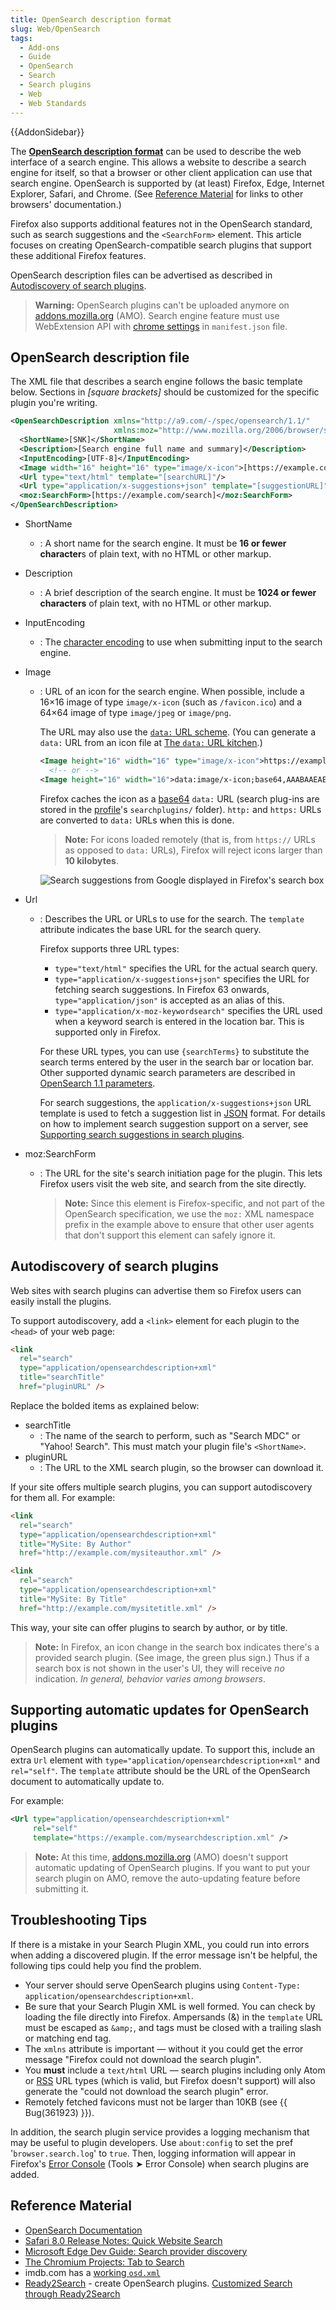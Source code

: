 ```yaml
---
title: OpenSearch description format
slug: Web/OpenSearch
tags:
  - Add-ons
  - Guide
  - OpenSearch
  - Search
  - Search plugins
  - Web
  - Web Standards
---
```


{{AddonSidebar}}

The **[OpenSearch description format](https://github.com/dewitt/opensearch)** can be used to describe the web interface of a search engine. This allows a website to describe a search engine for itself, so that a browser or other client application can use that search engine. OpenSearch is supported by (at least) Firefox, Edge, Internet Explorer, Safari, and Chrome. (See [Reference Material](#reference_material) for links to other browsers' documentation.)

Firefox also supports additional features not in the OpenSearch standard, such as search suggestions and the `<SearchForm>` element. This article focuses on creating OpenSearch-compatible search plugins that support these additional Firefox features.

OpenSearch description files can be advertised as described in [Autodiscovery of search plugins](#autodiscovery_of_search_plugins).

> **Warning:** OpenSearch plugins can't be uploaded anymore on [addons.mozilla.org](https://addons.mozilla.org) (AMO). Search engine feature must use WebExtension API with [chrome settings](/en-US/docs/Mozilla/Add-ons/WebExtensions/manifest.json/chrome_settings_overrides) in `manifest.json` file.

## OpenSearch description file

The XML file that describes a search engine follows the basic template below. Sections in _\[square brackets]_ should be customized for the specific plugin you're writing.

```xml
<OpenSearchDescription xmlns="http://a9.com/-/spec/opensearch/1.1/"
                       xmlns:moz="http://www.mozilla.org/2006/browser/search/">
  <ShortName>[SNK]</ShortName>
  <Description>[Search engine full name and summary]</Description>
  <InputEncoding>[UTF-8]</InputEncoding>
  <Image width="16" height="16" type="image/x-icon">[https://example.com/favicon.ico]</Image>
  <Url type="text/html" template="[searchURL]"/>
  <Url type="application/x-suggestions+json" template="[suggestionURL]"/>
  <moz:SearchForm>[https://example.com/search]</moz:SearchForm>
</OpenSearchDescription>
```

- ShortName
  - : A short name for the search engine. It must be **16 or fewer character**s of plain text, with no HTML or other markup.
- Description
  - : A brief description of the search engine. It must be **1024 or fewer characters** of plain text, with no HTML or other markup.
- InputEncoding
  - : The [character encoding](/en-US/docs/Glossary/character_encoding) to use when submitting input to the search engine.
- Image

  - : URL of an icon for the search engine. When possible, include a 16×16 image of type `image/x-icon` (such as `/favicon.ico`) and a 64×64 image of type `image/jpeg` or `image/png`.

    The URL may also use the [`data:` URL scheme](/en-US/docs/Web/HTTP/Basics_of_HTTP/Data_URLs). (You can generate a `data:` URL from an icon file at [The `data:` URL kitchen](https://software.hixie.ch/utilities/cgi/data/data).)

    ```xml
    <Image height="16" width="16" type="image/x-icon">https://example.com/favicon.ico</Image>
      <!-- or -->
    <Image height="16" width="16">data:image/x-icon;base64,AAABAAEAEBAAA … DAAA=</Image>
    ```

    Firefox caches the icon as a [base64](https://en.wikipedia.org/wiki/Base64) `data:` URL (search plug-ins are stored in the [profile](/en-US/docs/Mozilla/Profile_Manager)'s `searchplugins/` folder). `http:` and `https:` URLs are converted to `data:` URLs when this is done.

    > **Note:** For icons loaded remotely (that is, from `https://` URLs as opposed to `data:` URLs), Firefox will reject icons larger than **10 kilobytes**.

    ![Search suggestions from Google displayed in Firefox's search box](searchsuggestionsample.png)

- Url

  - : Describes the URL or URLs to use for the search. The `template` attribute indicates the base URL for the search query.

    Firefox supports three URL types:

    - `type="text/html"` specifies the URL for the actual search query.
    - `type="application/x-suggestions+json"` specifies the URL for fetching search suggestions. In Firefox 63 onwards, `type="application/json"` is accepted as an alias of this.
    - `type="application/x-moz-keywordsearch"` specifies the URL used when a keyword search is entered in the location bar. This is supported only in Firefox.

    For these URL types, you can use `{searchTerms}` to substitute the search terms entered by the user in the search bar or location bar. Other supported dynamic search parameters are described in [OpenSearch 1.1 parameters](https://github.com/dewitt/opensearch/blob/master/opensearch-1-1-draft-6.md#opensearch-11-parameters).

    For search suggestions, the `application/x-suggestions+json` URL template is used to fetch a suggestion list in [JSON](/en-US/docs/Glossary/JSON) format. For details on how to implement search suggestion support on a server, see [Supporting search suggestions in search plugins](/en-US/docs/Archive/Add-ons/Supporting_search_suggestions_in_search_plugins).

- moz:SearchForm

  - : The URL for the site's search initiation page for the plugin. This lets Firefox users visit the web site, and search from the site directly.

    > **Note:** Since this element is Firefox-specific, and not part of the OpenSearch specification, we use the `moz:` XML namespace prefix in the example above to ensure that other user agents that don't support this element can safely ignore it.

## Autodiscovery of search plugins

Web sites with search plugins can advertise them so Firefox users can easily install the plugins.

To support autodiscovery, add a `<link>` element for each plugin to the `<head>` of your web page:

```html
<link
  rel="search"
  type="application/opensearchdescription+xml"
  title="searchTitle"
  href="pluginURL" />
```

Replace the bolded items as explained below:

- searchTitle
  - : The name of the search to perform, such as "Search MDC" or "Yahoo! Search". This must match your plugin file's `<ShortName>`.
- pluginURL
  - : The URL to the XML search plugin, so the browser can download it.

If your site offers multiple search plugins, you can support autodiscovery for them all. For example:

```html
<link
  rel="search"
  type="application/opensearchdescription+xml"
  title="MySite: By Author"
  href="http://example.com/mysiteauthor.xml" />

<link
  rel="search"
  type="application/opensearchdescription+xml"
  title="MySite: By Title"
  href="http://example.com/mysitetitle.xml" />
```

This way, your site can offer plugins to search by author, or by title.

> **Note:** In Firefox, an icon change in the search box indicates there's a provided search plugin. (See image, the green plus sign.) Thus if a search box is not shown in the user's UI, they will receive _no_ indication. _In general, behavior varies among browsers_.

## Supporting automatic updates for OpenSearch plugins

OpenSearch plugins can automatically update. To support this, include an extra `Url` element with `type="application/opensearchdescription+xml"` and `rel="self"`. The `template` attribute should be the URL of the OpenSearch document to automatically update to.

For example:

```xml
<Url type="application/opensearchdescription+xml"
     rel="self"
     template="https://example.com/mysearchdescription.xml" />
```

> **Note:** At this time, [addons.mozilla.org](https://addons.mozilla.org) (AMO) doesn't support automatic updating of OpenSearch plugins. If you want to put your search plugin on AMO, remove the auto-updating feature before submitting it.

## Troubleshooting Tips

If there is a mistake in your Search Plugin XML, you could run into errors when adding a discovered plugin. If the error message isn't be helpful, the following tips could help you find the problem.

- Your server should serve OpenSearch plugins using `Content-Type: application/opensearchdescription+xml`.
- Be sure that your Search Plugin XML is well formed. You can check by loading the file directly into Firefox. Ampersands (&) in the `template` URL must be escaped as `&amp;`, and tags must be closed with a trailing slash or matching end tag.
- The `xmlns` attribute is important — without it you could get the error message "Firefox could not download the search plugin".
- You **must** include a `text/html` URL — search plugins including only Atom or [RSS](/en-US/docs/Glossary/RSS) URL types (which is valid, but Firefox doesn't support) will also generate the "could not download the search plugin" error.
- Remotely fetched favicons must not be larger than 10KB (see {{ Bug(361923) }}).

In addition, the search plugin service provides a logging mechanism that may be useful to plugin developers. Use `about:config` to set the pref '`browser.search.log`' to `true`. Then, logging information will appear in Firefox's [Error Console](/en-US/docs/Archive/Mozilla/Error_console) (Tools ➤ Error Console) when search plugins are added.

## Reference Material

- [OpenSearch Documentation](https://github.com/dewitt/opensearch)
- [Safari 8.0 Release Notes: Quick Website Search](https://developer.apple.com/library/archive/releasenotes/General/WhatsNewInSafari/Articles/Safari_8_0.html)
- [Microsoft Edge Dev Guide: Search provider discovery](https://docs.microsoft.com/archive/microsoft-edge/legacy/developer/)
- [The Chromium Projects: Tab to Search](https://www.chromium.org/tab-to-search/)
- imdb.com has a [working `osd.xml`](https://m.media-amazon.com/images/G/01/imdb/images/imdbsearch-3349468880._CB470047351_.xml)
- [Ready2Search](https://ready.to/search/en/) - create OpenSearch plugins. [Customized Search through Ready2Search](https://ready.to/search/make/en_make_plugin.htm)
